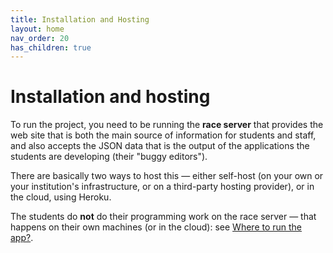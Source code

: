 ```yaml
---
title: Installation and Hosting
layout: home
nav_order: 20
has_children: true
---
```



# Installation and hosting

To run the project, you need to be running the **race server** that provides the
web site that is both the main source of information for students and
staff, and also accepts the JSON data that is the output of the applications
the students are developing (their "buggy editors").

There are basically two ways to host this — either self-host (on your own
or your institution's infrastructure, or on a third-party hosting provider),
or in the cloud, using Heroku.

The students do **not** do their programming work on the race server — that
happens on their own machines (or in the cloud): see [Where to run the
app?](../buggy-editor/running-where).



